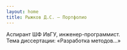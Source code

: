 ```yaml
---
layout: home
title: Рыжков Д.С. — Портфолио
---
```


Аспирант ШФ ИвГУ, инженер-программист.  
Тема диссертации: «Разработка методов...»  